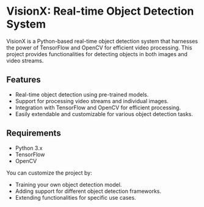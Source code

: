 # VisionX: Real-time Object Detection System

VisionX is a Python-based real-time object detection system that harnesses the power of TensorFlow and OpenCV for efficient video processing. This project provides functionalities for detecting objects in both images and video streams.

## Features

- Real-time object detection using pre-trained models.
- Support for processing video streams and individual images.
- Integration with TensorFlow and OpenCV for efficient processing.
- Easily extendable and customizable for various object detection tasks.

## Requirements

- Python 3.x
- TensorFlow
- OpenCV

You can customize the project by:

- Training your own object detection model.
- Adding support for different object detection frameworks.
- Extending functionalities for specific use cases.

